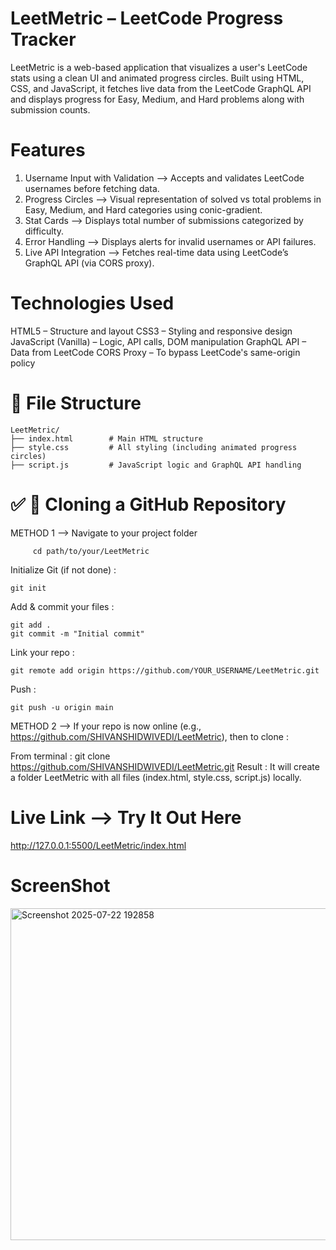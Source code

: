 # LeetMetric – LeetCode Progress Tracker
LeetMetric is a web-based application that visualizes a user's LeetCode stats using a clean UI and animated progress circles. Built using HTML, CSS, and JavaScript, it fetches live data from the LeetCode GraphQL API and displays progress for Easy, Medium, and Hard problems along with submission counts.

#  Features
1.  Username Input with Validation
    -->  Accepts and validates LeetCode usernames before fetching data.
2.  Progress Circles
    --> Visual representation of solved vs total problems in Easy, Medium, and Hard categories using conic-gradient.
3.  Stat Cards
    --> Displays total number of submissions categorized by difficulty.
4.  Error Handling
    --> Displays alerts for invalid usernames or API failures.
5.  Live API Integration
    --> Fetches real-time data using LeetCode’s GraphQL API (via CORS proxy).

#  Technologies Used
HTML5 – Structure and layout
CSS3 – Styling and responsive design
JavaScript (Vanilla) – Logic, API calls, DOM manipulation
GraphQL API – Data from LeetCode
CORS Proxy – To bypass LeetCode's same-origin policy

# 📁 File Structure

    LeetMetric/
    ├── index.html        # Main HTML structure
    ├── style.css         # All styling (including animated progress circles)
    ├── script.js         # JavaScript logic and GraphQL API handling

# ✅ 🔁 Cloning a GitHub Repository
METHOD 1 -->
 Navigate to your project folder

         cd path/to/your/LeetMetric
Initialize Git (if not done) :

    git init
Add & commit your files :

    git add .
    git commit -m "Initial commit"
Link your repo :

    git remote add origin https://github.com/YOUR_USERNAME/LeetMetric.git
Push :

    git push -u origin main
    
METHOD 2  -->
If your repo is now online (e.g., https://github.com/SHIVANSHIDWIVEDI/LeetMetric), then to clone :

From terminal :
              git clone https://github.com/SHIVANSHIDWIVEDI/LeetMetric.git
 Result :
It will create a folder LeetMetric with all files (index.html, style.css, script.js) locally.
# Live Link --> Try It Out Here
http://127.0.0.1:5500/LeetMetric/index.html
# ScreenShot
<img width="845" height="531" alt="Screenshot 2025-07-22 192858" src="https://github.com/user-attachments/assets/9abc40b6-18c2-4cd7-a635-900525a39fa7" />

